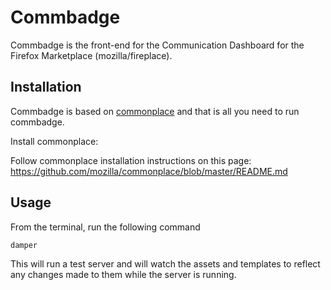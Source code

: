 # Commbadge

Commbadge is the front-end for the Communication Dashboard for the Firefox Marketplace (mozilla/fireplace).


## Installation

Commbadge is based on [commonplace](https://github.com/mozilla/commonplace) and that is all you need to run commbadge.

Install commonplace:

Follow commonplace installation instructions on this page: https://github.com/mozilla/commonplace/blob/master/README.md

## Usage

From the terminal, run the following command

```bash
damper
```

This will run a test server and will watch the assets and templates to reflect any changes made to them while the server is running.
